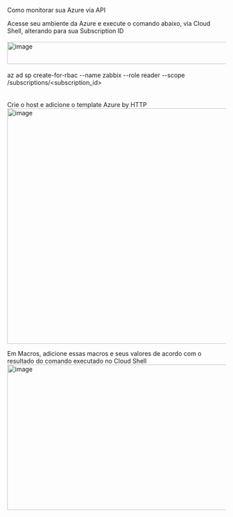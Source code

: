 Como monitorar sua Azure via API

Acesse seu ambiente da Azure e execute o comando abaixo, via Cloud Shell, alterando para sua Subscription ID
<br>
<br>
<img width="1145" height="51" alt="image" src="https://github.com/user-attachments/assets/602e4dd3-af4f-4ccf-9a22-a30ccebfd024" />
<br>
<br>
az ad sp create-for-rbac --name zabbix --role reader --scope /subscriptions/<subscription_id>
<br>
<br>
<br>
Crie o host e adicione o template Azure by HTTP
<img width="1039" height="542" alt="image" src="https://github.com/user-attachments/assets/d2872c4f-7af9-4a7d-8a67-693bc96a6c7a" />


Em Macros, adicione essas macros e seus valores de acordo com o resultado do comando executado no Cloud Shell
<img width="1036" height="335" alt="image" src="https://github.com/user-attachments/assets/66530a83-ece4-453e-b8e4-980faacc83d5" />


